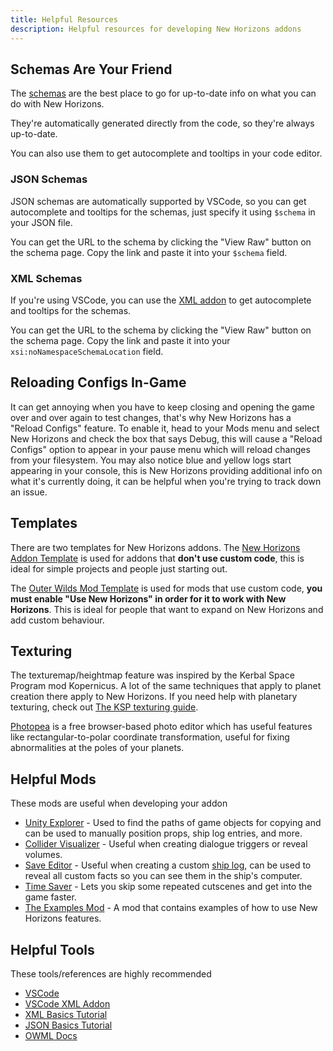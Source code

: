 ```yaml
---
title: Helpful Resources
description: Helpful resources for developing New Horizons addons
---
```


## Schemas Are Your Friend

The [schemas](/schemas/body-schema) are the best place to go for up-to-date info on what you can do with New Horizons.

They're automatically generated directly from the code, so they're always up-to-date.

You can also use them to get autocomplete and tooltips in your code editor.

### JSON Schemas

JSON schemas are automatically supported by VSCode, so you can get autocomplete and tooltips for the schemas, just specify it using `$schema` in your JSON file.

You can get the URL to the schema by clicking the "View Raw" button on the schema page. Copy the link and paste it into your `$schema` field.

### XML Schemas

If you're using VSCode, you can use the [XML addon](https://marketplace.visualstudio.com/items?itemName=redhat.vscode-xml) to get autocomplete and tooltips for the schemas.

You can get the URL to the schema by clicking the "View Raw" button on the schema page. Copy the link and paste it into your `xsi:noNamespaceSchemaLocation` field.

## Reloading Configs In-Game

It can get annoying when you have to keep closing and opening the game over and over again to test changes, that's why New Horizons has a "Reload Configs" feature.
To enable it, head to your Mods menu and select New Horizons and check the box that says Debug, this will cause a "Reload Configs" option to appear in your pause menu which will reload changes from your filesystem.
You may also notice blue and yellow logs start appearing in your console, this is New Horizons providing additional info on what it's currently doing, it can be helpful when you're trying to track down an issue.

## Templates

There are two templates for New Horizons addons.
The [New Horizons Addon Template](https://github.com/xen-42/ow-new-horizons-config-template) is used for addons that **don't use custom code**,
this is ideal for simple projects and people just starting out.

The [Outer Wilds Mod Template](https://github.com/ow-mods/ow-mod-template) is used for mods that use custom code,
**you must enable "Use New Horizons" in order for it to work with New Horizons**.
This is ideal for people that want to expand on New Horizons and add custom behaviour.

## Texturing

The texturemap/heightmap feature was inspired by the Kerbal Space Program mod Kopernicus. A lot of the same techniques that apply to
planet creation there apply to New Horizons. If you need help with planetary texturing, check out [The KSP texturing guide](https://forum.kerbalspaceprogram.com/index.php?/topic/165285-planetary-texturing-guide-repository/).

[Photopea](https://www.photopea.com/) is a free browser-based photo editor which has useful features like
rectangular-to-polar coordinate transformation, useful for fixing abnormalities at the poles of your planets.

## Helpful Mods

These mods are useful when developing your addon

- [Unity Explorer](https://outerwildsmods.com/mods/unityexplorer) - Used to find the paths of game objects for copying and can be used to manually position props, ship log entries, and more.
- [Collider Visualizer](https://outerwildsmods.com/mods/collidervisualizer) - Useful when creating dialogue triggers or reveal volumes.
- [Save Editor](https://outerwildsmods.com/mods/saveeditor) - Useful when creating a custom [ship log](/ship-log), can be used to reveal all custom facts so you can see them in the ship's computer.
- [Time Saver](https://outerwildsmods.com/mods/timesaver/) - Lets you skip some repeated cutscenes and get into the game faster.
- [The Examples Mod](https://github.com/Outer-Wilds-New-Horizons/nh-examples) - A mod that contains examples of how to use New Horizons features.

## Helpful Tools

These tools/references are highly recommended

- [VSCode](https://code.visualstudio.com/)
- [VSCode XML Addon](https://marketplace.visualstudio.com/items?itemName=redhat.vscode-xml)
- [XML Basics Tutorial](https://www.w3schools.com/xml/xml_whatis.asp)
- [JSON Basics Tutorial](https://www.tutorialspoint.com/json/index.htm)
- [OWML Docs](https://owml.outerwildsmods.com/)
